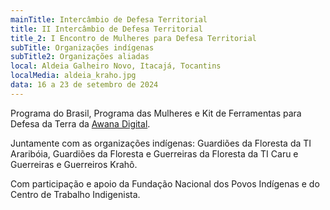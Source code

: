 ```yaml
---
mainTitle: Intercâmbio de Defesa Territorial
title: II Intercâmbio de Defesa Territorial
title_2: I Encontro de Mulheres para Defesa Territorial
subTitle: Organizações indígenas
subTitle2: Organizações aliadas
local: Aldeia Galheiro Novo, Itacajá, Tocantins
localMedia: aldeia_kraho.jpg
data: 16 a 23 de setembro de 2024
---
```


Programa do Brasil, Programa das Mulheres e Kit de Ferramentas para Defesa da Terra da [Awana Digital](https://awana.digital).

Juntamente com as organizações indígenas: Guardiões da Floresta da TI Araribóia, Guardiões da Floresta e Guerreiras da Floresta da TI Caru e Guerreiras e Guerreiros Krahô.

Com participação e apoio da Fundação Nacional dos Povos Indígenas e do Centro de Trabalho Indigenista.